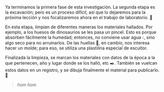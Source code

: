 
<gs-attire
  attire-url="https://raw.githubusercontent.com/MumukiProject/mumuki-guia-gobstones-repeticion-condicional-kids/master/assets/attires/config.json">
</gs-attire>

<gs-attire attire-url="https://raw.githubusercontent.com/MumukiProject/mumuki-guia-gobstones-repeticion-condicional-kids/master/assets/attires/config_1533231399205.json"></gs-attire>

Ya terminamos la primera fase de esta investigación. La segunda etapa es la excavación; pero es un proceso difícil, así que lo dejaremos para la próxima lección y nos focalizaremos ahora en el trabajo de laboratorio.  :microscope:

En esta etapa, limpian de diferentes maneras los materiales hallados. Por ejemplo, a los huesos de dinosaurios se les pasa un pincel. Esto es porque absorben fácilmente la humedad; entonces, no conviene usar agua :droplet:, sino algo seco para no arruinarlos. De las huellas :paw_prints:, en cambio, nos interesa hacer un molde; para eso, se utiliza una plastilina especial de escultor. 

Finalizada la limpieza, se marcan los materiales con datos de la época a la que pertenecen, año y lugar donde se los halló, etc :black_nib:. También se vuelcan estos datos en un registro, y se dibuja finalmente el material para publicarlo. :newspaper: 

> ñom ñom 